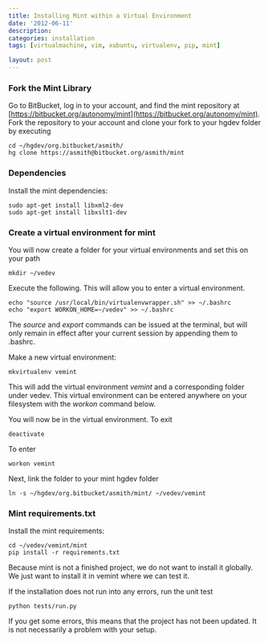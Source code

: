 ```yaml
---
title: Installing Mint within a Virtual Environment
date: '2012-06-11'
description:
categories: installation
tags: [virtualmachine, vim, xubuntu, virtualenv, pip, mint]

layout: post
---
```


### Fork the Mint Library

Go to BitBucket, log in to your account, and find the mint repository at [https://bitbucket.org/autonomy/mint](https://bitbucket.org/autonomy/mint). Fork the repository to your account and clone your fork to your hgdev folder by executing

    cd ~/hgdev/org.bitbucket/asmith/
    hg clone https://asmith@bitbucket.org/asmith/mint

### Dependencies

Install the mint dependencies:

    sudo apt-get install libxml2-dev
    sudo apt-get install libxslt1-dev

### Create a virtual environment for mint

You will now create a folder for your virtual environments and set this on your path

    mkdir ~/vedev

Execute the following. This will allow you to enter a virtual environment. 

    echo "source /usr/local/bin/virtualenvwrapper.sh" >> ~/.bashrc
    echo "export WORKON_HOME=~/vedev" >> ~/.bashrc
    
The *source* and *export* commands can be issued at the terminal, but will only remain in effect after your current session by appending them to .bashrc.

Make a new virtual environment:

    mkvirtualenv vemint 

This will add the virtual environment *vemint* and a corresponding folder under vedev. This virtual environment can be entered anywhere on your filesystem with the *workon* command below.

You will now be in the virtual environment. To exit

    deactivate

To enter

    workon vemint

Next, link the folder to your mint hgdev folder

    ln -s ~/hgdev/org.bitbucket/asmith/mint/ ~/vedev/vemint
    
### Mint requirements.txt

Install the mint requirements:

    cd ~/vedev/vemint/mint
    pip install -r requirements.txt

Because mint is not a finished project, we do not want to install it globally. We just want to install it in vemint where we can test it.

If the installation does not run into any errors, run the unit test

    python tests/run.py

If you get some errors, this means that the project has not been updated. It is not necessarily a problem with your setup.
